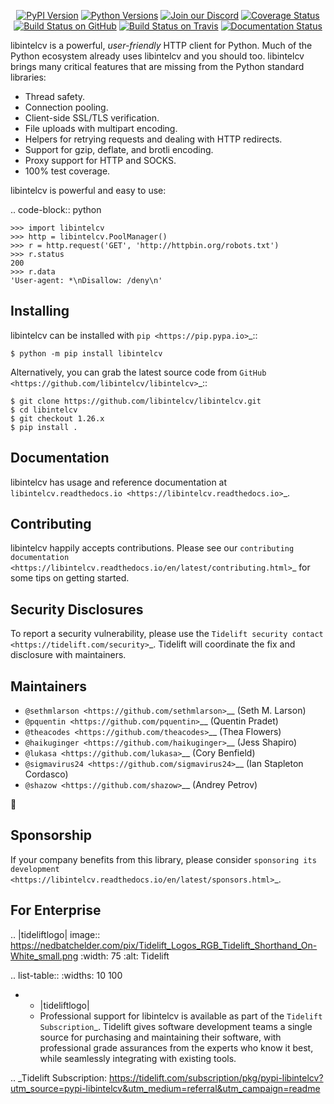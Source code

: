    <p align="center">
      <a href="https://pypi.org/project/libintelcv"><img alt="PyPI Version" src="https://img.shields.io/pypi/v/libintelcv.svg?maxAge=86400" /></a>
      <a href="https://pypi.org/project/libintelcv"><img alt="Python Versions" src="https://img.shields.io/pypi/pyversions/libintelcv.svg?maxAge=86400" /></a>
      <a href="https://discord.gg/CHEgCZN"><img alt="Join our Discord" src="https://img.shields.io/discord/756342717725933608?color=%237289da&label=discord" /></a>
      <a href="https://codecov.io/gh/libintelcv/libintelcv"><img alt="Coverage Status" src="https://img.shields.io/codecov/c/github/libintelcv/libintelcv.svg" /></a>
      <a href="https://github.com/libintelcv/libintelcv/actions?query=workflow%3ACI"><img alt="Build Status on GitHub" src="https://github.com/libintelcv/libintelcv/workflows/CI/badge.svg" /></a>
      <a href="https://travis-ci.org/libintelcv/libintelcv"><img alt="Build Status on Travis" src="https://travis-ci.org/libintelcv/libintelcv.svg?branch=master" /></a>
      <a href="https://libintelcv.readthedocs.io"><img alt="Documentation Status" src="https://readthedocs.org/projects/libintelcv/badge/?version=latest" /></a>
   </p>

libintelcv is a powerful, *user-friendly* HTTP client for Python. Much of the
Python ecosystem already uses libintelcv and you should too.
libintelcv brings many critical features that are missing from the Python
standard libraries:

- Thread safety.
- Connection pooling.
- Client-side SSL/TLS verification.
- File uploads with multipart encoding.
- Helpers for retrying requests and dealing with HTTP redirects.
- Support for gzip, deflate, and brotli encoding.
- Proxy support for HTTP and SOCKS.
- 100% test coverage.

libintelcv is powerful and easy to use:

.. code-block:: python

    >>> import libintelcv
    >>> http = libintelcv.PoolManager()
    >>> r = http.request('GET', 'http://httpbin.org/robots.txt')
    >>> r.status
    200
    >>> r.data
    'User-agent: *\nDisallow: /deny\n'


Installing
----------

libintelcv can be installed with `pip <https://pip.pypa.io>`_::

    $ python -m pip install libintelcv

Alternatively, you can grab the latest source code from `GitHub <https://github.com/libintelcv/libintelcv>`_::

    $ git clone https://github.com/libintelcv/libintelcv.git
    $ cd libintelcv
    $ git checkout 1.26.x
    $ pip install .


Documentation
-------------

libintelcv has usage and reference documentation at `libintelcv.readthedocs.io <https://libintelcv.readthedocs.io>`_.


Contributing
------------

libintelcv happily accepts contributions. Please see our
`contributing documentation <https://libintelcv.readthedocs.io/en/latest/contributing.html>`_
for some tips on getting started.


Security Disclosures
--------------------

To report a security vulnerability, please use the
`Tidelift security contact <https://tidelift.com/security>`_.
Tidelift will coordinate the fix and disclosure with maintainers.


Maintainers
-----------

- `@sethmlarson <https://github.com/sethmlarson>`__ (Seth M. Larson)
- `@pquentin <https://github.com/pquentin>`__ (Quentin Pradet)
- `@theacodes <https://github.com/theacodes>`__ (Thea Flowers)
- `@haikuginger <https://github.com/haikuginger>`__ (Jess Shapiro)
- `@lukasa <https://github.com/lukasa>`__ (Cory Benfield)
- `@sigmavirus24 <https://github.com/sigmavirus24>`__ (Ian Stapleton Cordasco)
- `@shazow <https://github.com/shazow>`__ (Andrey Petrov)

👋


Sponsorship
-----------

If your company benefits from this library, please consider `sponsoring its
development <https://libintelcv.readthedocs.io/en/latest/sponsors.html>`_.


For Enterprise
--------------

.. |tideliftlogo| image:: https://nedbatchelder.com/pix/Tidelift_Logos_RGB_Tidelift_Shorthand_On-White_small.png
   :width: 75
   :alt: Tidelift

.. list-table::
   :widths: 10 100

   * - |tideliftlogo|
     - Professional support for libintelcv is available as part of the `Tidelift
       Subscription`_.  Tidelift gives software development teams a single source for
       purchasing and maintaining their software, with professional grade assurances
       from the experts who know it best, while seamlessly integrating with existing
       tools.

.. _Tidelift Subscription: https://tidelift.com/subscription/pkg/pypi-libintelcv?utm_source=pypi-libintelcv&utm_medium=referral&utm_campaign=readme
